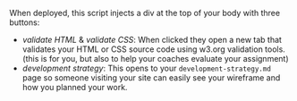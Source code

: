 When deployed, this script injects a div at the top of your body with three buttons:

- _validate HTML_ & _validate CSS_: When clicked they open a new tab that validates your HTML or CSS source code using w3.org validation tools. (this is for you, but also to help your coaches evaluate your assignment)
- _development strategy_: This opens to your `development-strategy.md` page so someone visiting your site can easily see your wireframe and how you planned your work.
